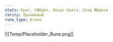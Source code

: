 ```yaml
---
stats: Крит, СФКрит, Бонус Крита, Спад ФКрита
rarity: Оранжевый
rune_type: Атака
---
```

![[Temp/Placeholder_Rune.png]]
